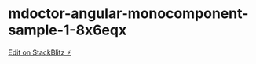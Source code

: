# mdoctor-angular-monocomponent-sample-1-8x6eqx

[Edit on StackBlitz ⚡️](https://stackblitz.com/edit/mdoctor-angular-monocomponent-sample-1-8x6eqx)